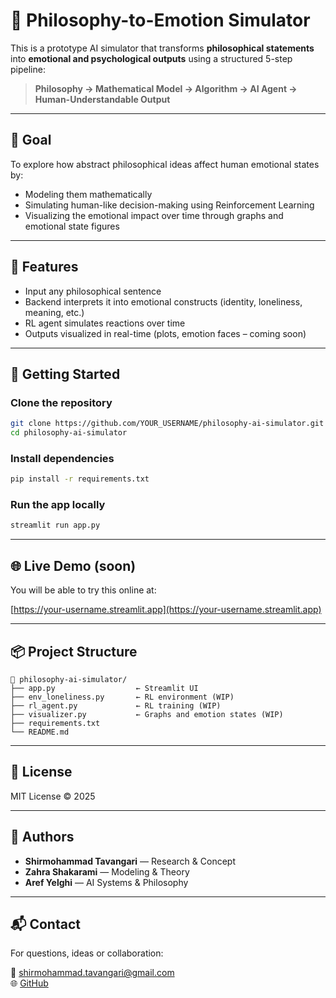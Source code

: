 
# 🧠 Philosophy-to-Emotion Simulator

This is a prototype AI simulator that transforms **philosophical statements** into **emotional and psychological outputs** using a structured 5-step pipeline:

> **Philosophy → Mathematical Model → Algorithm → AI Agent → Human-Understandable Output**

---

## 🎯 Goal

To explore how abstract philosophical ideas affect human emotional states by:

- Modeling them mathematically
- Simulating human-like decision-making using Reinforcement Learning
- Visualizing the emotional impact over time through graphs and emotional state figures

---

## 📌 Features

- Input any philosophical sentence
- Backend interprets it into emotional constructs (identity, loneliness, meaning, etc.)
- RL agent simulates reactions over time
- Outputs visualized in real-time (plots, emotion faces – coming soon)

---

## 🚀 Getting Started

### Clone the repository

```bash
git clone https://github.com/YOUR_USERNAME/philosophy-ai-simulator.git
cd philosophy-ai-simulator
```

### Install dependencies

```bash
pip install -r requirements.txt
```

### Run the app locally

```bash
streamlit run app.py
```

---

## 🌐 Live Demo (soon)

You will be able to try this online at:

[https://your-username.streamlit.app](https://your-username.streamlit.app)

---

## 📦 Project Structure

```
📁 philosophy-ai-simulator/
├── app.py                  ← Streamlit UI
├── env_loneliness.py       ← RL environment (WIP)
├── rl_agent.py             ← RL training (WIP)
├── visualizer.py           ← Graphs and emotion states (WIP)
├── requirements.txt
└── README.md
```

---

## 📄 License

MIT License © 2025

---

## 🤝 Authors

- **Shirmohammad Tavangari** — Research & Concept  
- **Zahra Shakarami** — Modeling & Theory  
- **Aref Yelghi** — AI Systems & Philosophy

---

## 📬 Contact

For questions, ideas or collaboration:

📧 shirmohammad.tavangari@gmail.com  
🌐 [GitHub](https://github.com/YOUR_USERNAME)
